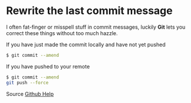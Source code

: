 # Rewrite the last commit message

I often fat-finger or misspell stuff in commit messages, luckily **Git** lets you correct these things without too much hazzle.

If you have just made the commit locally and have not yet pushed

```bash
$ git commit --amend
```

If you have pushed to your remote

```bash
$ git commit --amend
git push --force
```

Source [Github Help](https://help.github.com/articles/changing-a-commit-message/)

